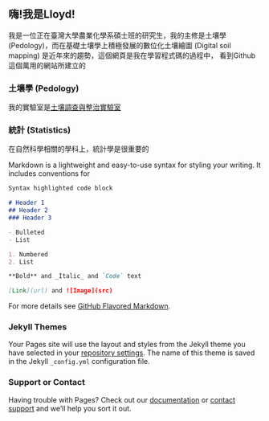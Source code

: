 ## 嗨!我是Lloyd!

我是一位正在臺灣大學農業化學系碩士班的研究生，我的主修是土壤學 (Pedology)，而在基礎土壤學上積極發展的數位化土壤繪圖 (Digital soil mapping) 是近年來的趨勢，這個網頁是我在學習程式碼的過程中，
看到Github這個萬用的網站所建立的

### 土壤學 (Pedology)  
我的實驗室是[土壤調查與整治實驗室](https://ssrlab.com.tw/)  

### 統計 (Statistics)  
在自然科學相關的學科上，統計學是很重要的  

Markdown is a lightweight and easy-to-use syntax for styling your writing. It includes conventions for

```markdown
Syntax highlighted code block

# Header 1
## Header 2
### Header 3

- Bulleted
- List

1. Numbered
2. List

**Bold** and _Italic_ and `Code` text

[Link](url) and ![Image](src)
```

For more details see [GitHub Flavored Markdown](https://guides.github.com/features/mastering-markdown/).

### Jekyll Themes

Your Pages site will use the layout and styles from the Jekyll theme you have selected in your [repository settings](https://github.com/LloydYCHuang/Webpage/settings/pages). The name of this theme is saved in the Jekyll `_config.yml` configuration file.

### Support or Contact

Having trouble with Pages? Check out our [documentation](https://docs.github.com/categories/github-pages-basics/) or [contact support](https://support.github.com/contact) and we’ll help you sort it out.
